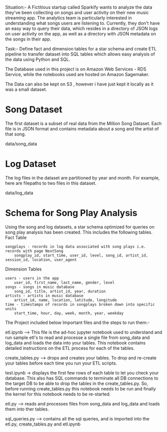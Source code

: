 Situation:- A Fictitious startup called Sparkify wants to analyze the data they've been collecting on songs and user activity on their new music streaming app. The analytics team is particularly interested in understanding what songs users are listening to. Currently, they don't have an easy way to query their data, which resides in a directory of JSON logs on user activity on the app, as well as a directory with JSON metadata on the songs in their app.

Task:- Define fact and dimension tables for a star schema and create ETL pipeline to transfer dataset into SQL tables which allows easy analysis of the data using Python and SQL.

The Database used in this project is on Amazon Web Services - RDS Service, while the notebooks used are hosted on Amazon Sagemaker.

The Data can also be kept on S3 , however i have just kept it locally as it was a small dataset.

Song Dataset
============
The first dataset is a subset of real data from the Million Song Dataset. Each file is in JSON format and contains metadata about a song and the artist of that song.

data/song_data

Log Dataset
============
The log files in the dataset are partitioned by year and month. For example, here are filepaths to two files in this dataset.

data/log_data


Schema for Song Play Analysis
==============================

Using the song and log datasets, a star schema optimized for queries on song play analysis has been created. This includes the following tables.
Fact Table

    songplays - records in log data associated with song plays i.e. records with page NextSong
        songplay_id, start_time, user_id, level, song_id, artist_id, session_id, location, user_agent

Dimension Tables

    users - users in the app
        user_id, first_name, last_name, gender, level
    songs - songs in music database
        song_id, title, artist_id, year, duration
    artists - artists in music database
        artist_id, name, location, latitude, longitude
    time - timestamps of records in songplays broken down into specific units
        start_time, hour, day, week, month, year, weekday



The Project included below Important files and the steps to run them:-

etl.ipynb --> This file is the ad-hoc jupyter notebook used to understand and run sample etl's to read and processe a single file from song_data and log_data and loads the data into your tables. This notebook contains detailed instructions on the ETL process for each of the tables.

create_tables.py --> drops and creates your tables. To drop and re-create your tables before each time you run your ETL scripts. 


test.ipynb -> displays the first few rows of each table to let you check your database. This also has SQL commands to terminate all DB connections to the target DB to be able to drop the tables in the create_tables.py. So, before running create_tables.py this notebook needs to be run and finally the kernel for this notebook needs to be re-started.

etl.py --> reads and processes files from song_data and log_data and loads them into ther tables. 

sql_queries.py --> contains all the sql queries, and is imported into the etl.py, create_tables.py and etl.ipynb